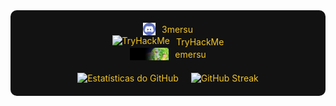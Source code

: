 <div style="background-color: #121212; color: #f2c627; padding: 20px; border-radius: 10px; text-align: center;">
  <div style="display: flex; justify-content: center; align-items: center; flex-wrap: wrap; gap: 10px;">
    <img src="https://raw.githubusercontent.com/3mersu/3mersu/172281c1753e359833c760fe0a17577ddaa0d5b7/discord-computer-servers-teamspeak-discord-icon-7471e470615d3630384269610c618b75.png" alt="Discord" style="height: 20px;">
    <span>3mersu</span>
  </div>

  <div style="display: flex; justify-content: center; align-items: center; flex-wrap: wrap; gap: 10px;">
    <img src="https://tryhackme-images.s3.amazonaws.com/room-icons/tryhackme-icon.png" alt="TryHackMe" style="height: 20px;">
    <span>TryHackMe</span>
  </div>
  
  <div style="display: flex; justify-content: center; align-items: center; flex-wrap: wrap; gap: 10px;">
    <img src="https://github.com/3mersu/3mersu/blob/main/RMfeature.jpg" alt="Featured" style="height: 20px;">
    <span>emersu</span>
  </div>
  
  <div style="display: flex; justify-content: center; flex-wrap: wrap; gap: 20px; margin-top: 20px;">
    <img src="https://github-readme-stats.vercel.app/api?username=3mersu&show_icons=true&theme=radical" alt="Estatísticas do GitHub" style="max-width: 100%;">
    <img src="https://github-readme-streak-stats.herokuapp.com?user=3mersu&theme=radical" alt="GitHub Streak" style="max-width: 100%;">
  </div>
</div>
